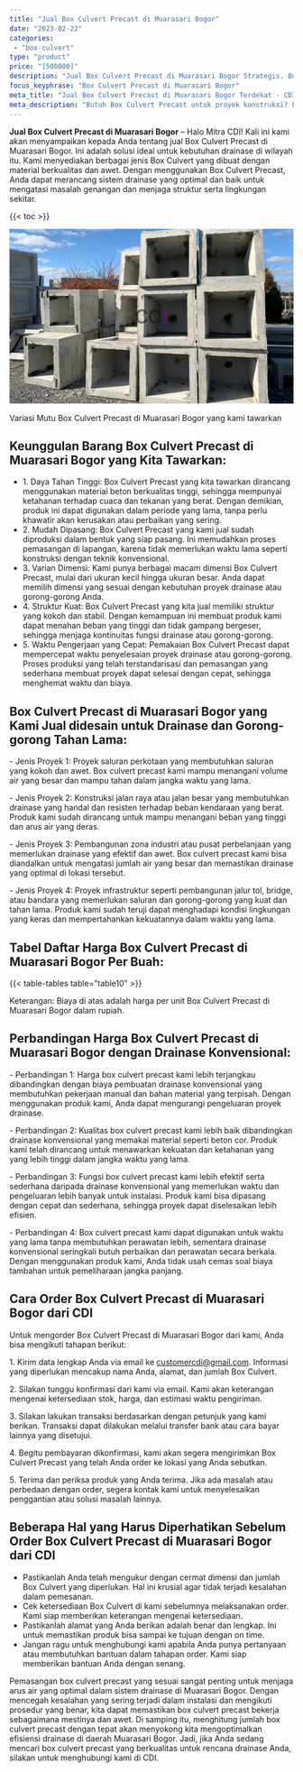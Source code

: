 ```yaml
---
title: "Jual Box Culvert Precast di Muarasari Bogor"
date: "2023-02-22"
categories:
 - "box-culvert"
type: "product"
price: "[500000]"
description: "Jual Box Culvert Precast di Muarasari Bogor Strategis. Box Culvert Precast ini merupakan pilihan prima dalam proyek pembangunan sebagai saluran drainase yang prima dan tahan lama. Segera dapatkan informasi detail."
focus_keyphrase: "Box Culvert Precast di Muarasari Bogor"
meta_title: "Jual Box Culvert Precast di Muarasari Bogor Terdekat - CDI"
meta_description: "Butuh Box Culvert Precast untuk proyek konstruksi? Layanan profesional kami siap membantu dengan kualitas premium. Segera hubungi kami."
---
```


**Jual Box Culvert Precast di Muarasari Bogor** – Halo Mitra CDI! Kali ini kami akan menyampaikan kepada Anda tentang jual Box Culvert Precast di Muarasari Bogor. Ini adalah solusi ideal untuk kebutuhan drainase di wilayah itu. Kami menyediakan berbagai jenis Box Culvert yang dibuat dengan material berkualitas dan awet. Dengan menggunakan Box Culvert Precast, Anda dapat merancang sistem drainase yang optimal dan baik untuk mengatasi masalah genangan dan menjaga struktur serta lingkungan sekitar.

{{< toc >}}

![Jual Box Culvert Precast di Muarasari Bogor](/images/box-culvert/box-culvert-26.jpg)

Variasi Mutu Box Culvert Precast di Muarasari Bogor yang kami tawarkan 

## Keunggulan Barang Box Culvert Precast di Muarasari Bogor yang Kita Tawarkan:

*   1\. Daya Tahan Tinggi: Box Culvert Precast yang kita tawarkan dirancang menggunakan material beton berkualitas tinggi, sehingga mempunyai ketahanan terhadap cuaca dan tekanan yang berat. Dengan demikian, produk ini dapat digunakan dalam periode yang lama, tanpa perlu khawatir akan kerusakan atau perbaikan yang sering.
*   2\. Mudah Dipasang: Box Culvert Precast yang kami jual sudah diproduksi dalam bentuk yang siap pasang. Ini memudahkan proses pemasangan di lapangan, karena tidak memerlukan waktu lama seperti konstruksi dengan teknik konvensional.
*   3\. Varian Dimensi: Kami punya berbagai macam dimensi Box Culvert Precast, mulai dari ukuran kecil hingga ukuran besar. Anda dapat memilih dimensi yang sesuai dengan kebutuhan proyek drainase atau gorong-gorong Anda.
*   4\. Struktur Kuat: Box Culvert Precast yang kita jual memiliki struktur yang kokoh dan stabil. Dengan kemampuan ini membuat produk kami dapat menahan beban yang tinggi dan tidak gampang bergeser, sehingga menjaga kontinuitas fungsi drainase atau gorong-gorong.
*   5\. Waktu Pengerjaan yang Cepat: Pemakaian Box Culvert Precast dapat mempercepat waktu penyelesaian proyek drainase atau gorong-gorong. Proses produksi yang telah terstandarisasi dan pemasangan yang sederhana membuat proyek dapat selesai dengan cepat, sehingga menghemat waktu dan biaya.

## Box Culvert Precast di Muarasari Bogor yang Kami Jual didesain untuk Drainase dan Gorong-gorong Tahan Lama:

\- Jenis Proyek 1: Proyek saluran perkotaan yang membutuhkan saluran yang kokoh dan awet. Box culvert precast kami mampu menangani volume air yang besar dan mampu tahan dalam jangka waktu yang lama.

\- Jenis Proyek 2: Konstruksi jalan raya atau jalan besar yang membutuhkan drainase yang handal dan resisten terhadap beban kendaraan yang berat. Produk kami sudah dirancang untuk mampu menangani beban yang tinggi dan arus air yang deras.

\- Jenis Proyek 3: Pembangunan zona industri atau pusat perbelanjaan yang memerlukan drainase yang efektif dan awet. Box culvert precast kami bisa diandalkan untuk mengatasi jumlah air yang besar dan memastikan drainase yang optimal di lokasi tersebut.

\- Jenis Proyek 4: Proyek infrastruktur seperti pembangunan jalur tol, bridge, atau bandara yang memerlukan saluran dan gorong-gorong yang kuat dan tahan lama. Produk kami sudah teruji dapat menghadapi kondisi lingkungan yang keras dan mempertahankan kekuatannya dalam waktu yang lama.

## Tabel Daftar Harga Box Culvert Precast di Muarasari Bogor Per Buah:

{{< table-tables table="table10" >}}

Keterangan: Biaya di atas adalah harga per unit Box Culvert Precast di Muarasari Bogor dalam rupiah.

## Perbandingan Harga Box Culvert Precast di Muarasari Bogor dengan Drainase Konvensional:

\- Perbandingan 1: Harga box culvert precast kami lebih terjangkau dibandingkan dengan biaya pembuatan drainase konvensional yang membutuhkan pekerjaan manual dan bahan material yang terpisah. Dengan menggunakan produk kami, Anda dapat mengurangi pengeluaran proyek drainase.

\- Perbandingan 2: Kualitas box culvert precast kami lebih baik dibandingkan drainase konvensional yang memakai material seperti beton cor. Produk kami telah dirancang untuk menawarkan kekuatan dan ketahanan yang yang lebih tinggi dalam jangka waktu yang lama.

\- Perbandingan 3: Fungsi box culvert precast kami lebih efektif serta sederhana daripada drainase konvensional yang memerlukan waktu dan pengeluaran lebih banyak untuk instalasi. Produk kami bisa dipasang dengan cepat dan sederhana, sehingga proyek dapat diselesaikan lebih efisien.

\- Perbandingan 4: Box culvert precast kami dapat digunakan untuk waktu yang lama tanpa membutuhkan perawatan lebih, sementara drainase konvensional seringkali butuh perbaikan dan perawatan secara berkala. Dengan menggunakan produk kami, Anda tidak usah cemas soal biaya tambahan untuk pemeliharaan jangka panjang.

## Cara Order Box Culvert Precast di Muarasari Bogor dari CDI

Untuk mengorder Box Culvert Precast di Muarasari Bogor dari kami, Anda bisa mengikuti tahapan berikut:

1\.  Kirim data lengkap Anda via email ke customercdi@gmail.com. Informasi yang diperlukan mencakup nama Anda, alamat, dan jumlah Box Culvert.

2\.  Silakan tunggu konfirmasi dari kami via email. Kami akan keterangan mengenai ketersediaan stok, harga, dan estimasi waktu pengiriman.

3\.  Silakan lakukan transaksi berdasarkan dengan petunjuk yang kami berikan. Transaksi dapat dilakukan melalui transfer bank atau cara bayar lainnya yang disetujui.

4\.  Begitu pembayaran dikonfirmasi, kami akan segera mengirimkan Box Culvert Precast yang telah Anda order ke lokasi yang Anda sebutkan.

5\.  Terima dan periksa produk yang Anda terima. Jika ada masalah atau perbedaan dengan order, segera kontak kami untuk menyelesaikan penggantian atau solusi masalah lainnya.

## Beberapa Hal yang Harus Diperhatikan Sebelum Order Box Culvert Precast di Muarasari Bogor dari CDI

*   Pastikanlah Anda telah mengukur dengan cermat dimensi dan jumlah Box Culvert yang diperlukan. Hal ini krusial agar tidak terjadi kesalahan dalam pemesanan.
*   Cek ketersediaan Box Culvert di kami sebelumnya melaksanakan order. Kami siap memberikan keterangan mengenai ketersediaan.
*   Pastikanlah alamat yang Anda berikan adalah benar dan lengkap. Ini untuk memastikan produk bisa sampai ke tujuan dengan on time.
*   Jangan ragu untuk menghubungi kami apabila Anda punya pertanyaan atau membutuhkan bantuan dalam tahapan order. Kami siap memberikan bantuan Anda dengan senang.

Pemasangan box culvert precast yang sesuai sangat penting untuk menjaga arus air yang optimal dalam sistem drainase di Muarasari Bogor. Dengan mencegah kesalahan yang sering terjadi dalam instalasi dan mengikuti prosedur yang benar, kita dapat memastikan box culvert precast bekerja sebagaimana mestinya dan awet. Di samping itu, menghitung jumlah box culvert precast dengan tepat akan menyokong kita mengoptimalkan efisiensi drainase di daerah Muarasari Bogor. Jadi, jika Anda sedang mencari box culvert precast yang berkualitas untuk rencana drainase Anda, silakan untuk menghubungi kami di CDI.